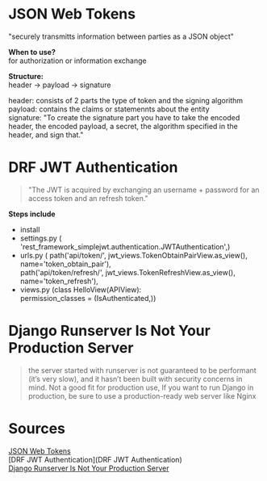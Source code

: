 # JSON Web Tokens
"securely transmitts information between parties as a JSON object"

<b> When to use? </b><br>
for authorization or information exchange

<b> Structure: </b> <br>
header -> payload -> signature

header: consists of 2 parts the type of token and the signing algorithm <br>
payload: contains the claims or statemennts about the entity <br>
signature: "To create the signature part you have to take the encoded header, the encoded payload, a secret, the algorithm specified in the header, and sign that."


# DRF JWT Authentication
> "The JWT is acquired by exchanging an username + password for an access token and an refresh token."

<b> Steps include </b> <br>
- install 
- settings.py ( 'rest_framework_simplejwt.authentication.JWTAuthentication',)
- urls.py (  path('api/token/', jwt_views.TokenObtainPairView.as_view(), name='token_obtain_pair'), <br>
    path('api/token/refresh/', jwt_views.TokenRefreshView.as_view(), name='token_refresh'),
- views.py (class HelloView(APIView): <br>
    permission_classes = (IsAuthenticated,))

#  Django Runserver Is Not Your Production Server
>  the server started with runserver is not guaranteed to be performant (it’s very slow), and it hasn’t been built with security concerns in mind. Not a good fit for production use, If you want to run Django in production, be sure to use a production-ready web server like Nginx



# Sources
[JSON Web Tokens](https://jwt.io/introduction/) <br>
[DRF JWT Authentication](DRF JWT Authentication)  <br>
[ Django Runserver Is Not Your Production Server](https://vsupalov.com/django-runserver-in-production/) 
